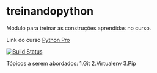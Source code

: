# treinandopython

Módulo para treinar as construções aprendidas no curso.

Link do curso [Python Pro](https://pythonpro.com.br/)

[![Build Status](https://travis-ci.com/sallesgabiel/treinandopython.svg?branch=main)](https://travis-ci.com/sallesgabiel/treinandopython)

Tópicos a serem abordados:
1.Git
2.Virtualenv
3.Pip